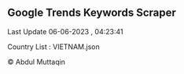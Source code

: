 

## Google Trends Keywords Scraper 
 
Last Update 06-06-2023 , 04:23:41

Country List :
VIETNAM.json



© Abdul Muttaqin 
